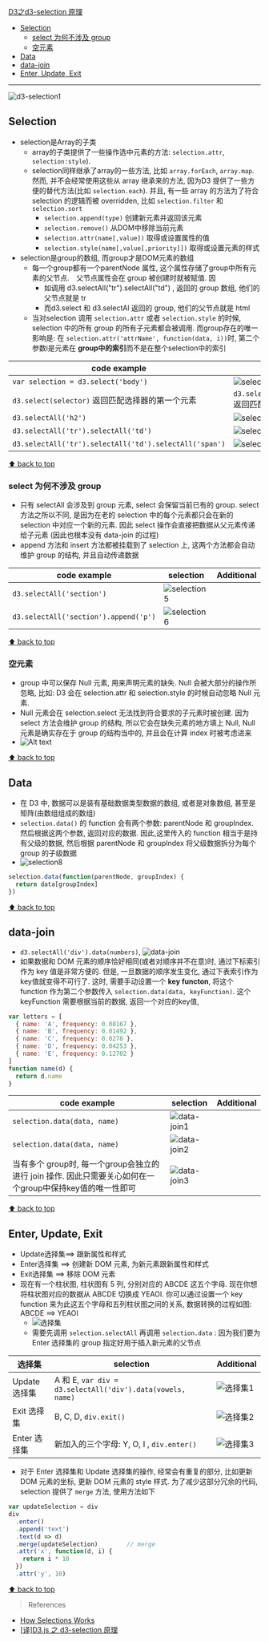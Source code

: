 [D3之d3-selection 原理](#top)

- [Selection](#selection)
  - [select 为何不涉及 group](#select-为何不涉及-group)
  - [空元素](#空元素)
- [Data](#data)
- [data-join](#data-join)
- [Enter, Update, Exit](#enter-update-exit)

-------------------------------------------------

![d3-selection1](d3-selection1.png)

## Selection

- selection是Array的子类
  - array的子类提供了一些操作选中元素的方法: `selection.attr`, `selection:style`). 
  - selection同样继承了array的一些方法, 比如 `array.forEach`, `array.map`. 然而, 并不会经常使用这些从 array 继承来的方法, 因为D3 提供了一些方便的替代方法(比如 `selection.each`). 并且, 有一些 array 的方法为了符合 selection 的逻辑而被 overridden, 比如 `selection.filter` 和 `selection.sort`
    - `selection.append(type)` 创建新元素并返回该元素
    - `selection.remove()` 从DOM中移除当前元素
    - `selection.attr(name[,value])` 取得或设置属性的值
    - `selection.style(name[,value[,priority]])` 取得或设置元素的样式
- selection是group的数组, 而group才是DOM元素的数组
    - 每一个group都有一个parentNode 属性, 这个属性存储了group中所有元素的父节点. 父节点属性会在 group 被创建时就被赋值. 因
      - 如调用 d3.selectAll("tr").selectAll("td") , 返回的 group 数组, 他们的父节点就是 tr
      - 而d3.select 和 d3.selectAl 返回的 group, 他们的父节点就是 html
    - 当对selection 调用 `selection.attr` 或者 `selection.style` 的时候, selection 中的所有 group 的所有子元素都会被调用. 而group存在的唯一影响是: 在 `selection.attr('attrName', function(data, i))`时, 第二个参数i是元素在 **group中的索引**而不是在整个selection中的索引

|code example| selection|Additional|
|---|---|---|
|`var selection = d3.select('body')`|![selection1](selection1.png)|
|`d3.select(selector)` 返回匹配选择器的第一个元素|`d3.selectAll(selector)` 返回匹配选择器所有元素
|`d3.selectAll('h2')`|![selection2](selection2.png)|
|`d3.selectAll('tr').selectAll('td')`|![selection3](selection3.awebp)|
|`d3.selectAll('tr').selectAll('td').selectAll('span')`|![selection4](selection4.awebp)|

[⬆ back to top](#top)

### select 为何不涉及 group

- 只有 selectAll 会涉及到 group 元素, select 会保留当前已有的 group. select 方法之所以不同, 是因为在老的 selection 中的每个元素都只会在新的 selection 中对应一个新的元素. 因此 select 操作会直接把数据从父元素传递给子元素 (因此也根本没有 data-join 的过程)
- append 方法和 insert 方法都被挂载到了 selection 上, 这两个方法都会自动维护 group 的结构, 并且自动传递数据

|code example| selection|Additional|
|---|---|---|
|`d3.selectAll('section')`|![selection5](selection5.awebp)|
|`d3.selectAll('section').append('p')`|![selection6](selection6.awebp)|

[⬆ back to top](#top)

### 空元素

- group 中可以保存 Null 元素, 用来声明元素的缺失. Null 会被大部分的操作所忽略, 比如: D3 会在 selection.attr 和 selection.style 的时候自动忽略 Null 元素.
- Null 元素会在 selection.select 无法找到符合要求的子元素时被创建. 因为 select 方法会维护 group 的结构, 所以它会在缺失元素的地方填上 Null, Null 元素是确实存在于 group 的结构当中的, 并且会在计算 index 时被考虑进来
- ![Alt text](selection7.png)

[⬆ back to top](#top)

## Data

- 在 D3 中, 数据可以是装有基础数据类型数据的数组, 或者是对象数组, 甚至是矩阵(由数组组成的数组)
- `selection.data()` 的 function 会有两个参数: parentNode 和 groupIndex. 然后根据这两个参数, 返回对应的数据. 因此,这里传入的 function 相当于是持有父级的数据, 然后根据 parentNode 和 groupIndex 将父级数据拆分为每个 group 的子级数据
- ![selection8](selection8.png)

```javascript
selection.data(function(parentNode, groupIndex) {
  return data[groupIndex]
})
```

[⬆ back to top](#top)

## data-join 

- `d3.selectAll('div').data(numbers)`,  ![data-join](data-join.png)
- 如果数据和 DOM 元素的顺序恰好相同(或者对顺序并不在意)时, 通过下标索引作为 key 值是非常方便的. 但是, 一旦数据的顺序发生变化, 通过下表索引作为 key值就变得不可行了. 这时, 需要手动设置一个 **key functon**, 将这个 function 作为第二个参数传入 `selection.data(data, keyFunction)`. 这个keyFunction 需要根据当前的数据, 返回一个对应的key值, 

```javascript
var letters = [
  { name: 'A', frequency: 0.08167 },
  { name: 'B', frequency: 0.01492 },
  { name: 'C', frequency: 0.0278 },
  { name: 'D', frequency: 0.04253 },
  { name: 'E', frequency: 0.12702 }
]
function name(d) {
  return d.name
}
```

|code example| selection|Additional|
|---|---|---|
|`selection.data(data, name)`|![data-join1](data-join1.png)|
|`selection.data(data, name)`|![data-join2](data-join2.png)|
|当有多个 group时, 每一个group会独立的进行 join 操作. 因此只需要关心如何在一个group中保持key值的唯一性即可|![data-join3](data-join3.png)|

[⬆ back to top](#top)

## Enter, Update, Exit

- Update选择集==>  跟新属性和样式
- Enter选择集 ==>  创建新 DOM 元素, 为新元素跟新属性和样式
- Exit选择集  ==>  移除 DOM 元素
- 现在有一个柱状图, 柱状图有 5 列, 分别对应的 ABCDE 这五个字母. 现在你想将柱状图对应的数据从 ABCDE 切换成 YEAOI. 你可以通过设置一个 key function 来为此这五个字母和五列柱状图之间的关系, 数据转换的过程如图: ABCDE ==> YEAOI
  - ![选择集](选择集.png)
  - 需要先调用 `selection.selectAll` 再调用 `selection.data` : 因为我们要为 Enter 选择集的 group 指定好用于插入新元素的父节点

|选择集| selection|Additional|
|---|---|---|
|Update 选择集| A 和 E, `var div = d3.selectAll('div').data(vowels, name)`|![选择集1](选择集1.awebp)|
|Exit 选择集| B, C, D, `div.exit()`|![选择集2](选择集2.awebp)|
|Enter 选择集| 新加入的三个字母: Y, O, I , `div.enter()`|![选择集3](选择集3.awebp)|

- 对于 Enter 选择集和 Update 选择集的操作, 经常会有重复的部分, 比如更新 DOM 元素的坐标, 更新 DOM 元素的 style 样式. 为了减少这部分冗余的代码, selection 提供了 `merge` 方法, 使用方法如下

```javascript
var updateSelection = div
div
  .enter()
  .append('text')
  .text(d => d)
  .merge(updateSelection)        // merge
  .attr('x', function(d, i) {
    return i * 10
  })
  .attr('y', 10)
```

[⬆ back to top](#top)

> References
- [How Selections Works](https://link.juejin.cn/?target=https%3A%2F%2Fbost.ocks.org%2Fmike%2Fselection%2F)
- [[译]D3.js 之 d3-selection 原理](https://juejin.cn/post/6844903629611089927)

